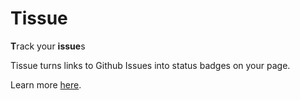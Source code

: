 Tissue
======
**T**rack your **issue**s

Tissue turns links to Github Issues into status badges on your page. 

Learn more [here](http://stenington.github.com/tissue).